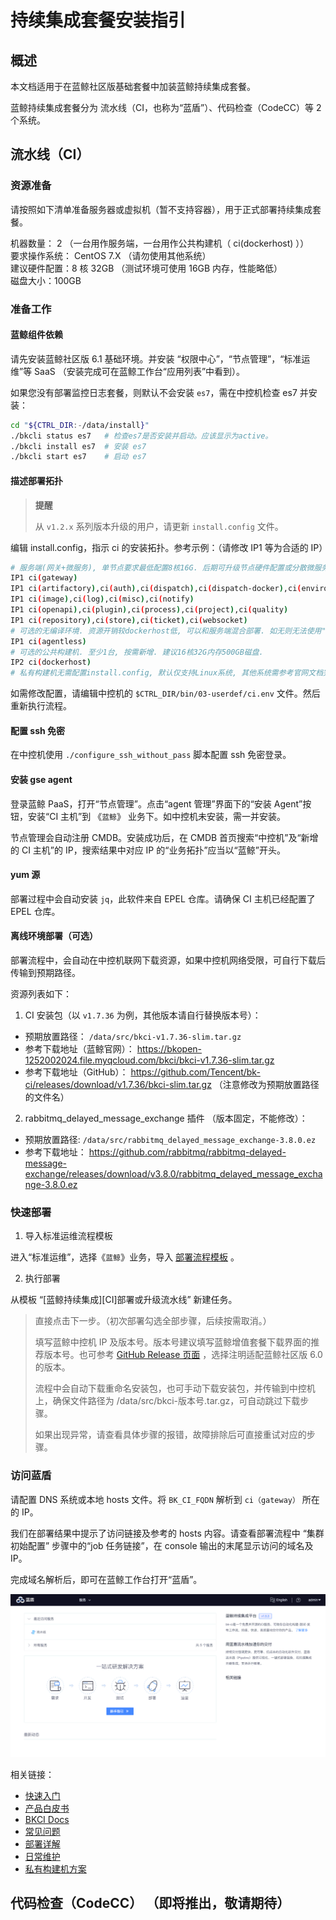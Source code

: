 # 持续集成套餐安装指引

## 概述

本文档适用于在蓝鲸社区版基础套餐中加装蓝鲸持续集成套餐。

蓝鲸持续集成套餐分为 流水线（CI，也称为“蓝盾”）、代码检查（CodeCC）等 2 个系统。

## 流水线（CI）
### 资源准备

请按照如下清单准备服务器或虚拟机（暂不支持容器），用于正式部署持续集成套餐。

机器数量： 2 （一台用作服务端，一台用作公共构建机（ ci(dockerhost) ））<br>
要求操作系统： CentOS 7.X （请勿使用其他系统）<br>
建议硬件配置：8 核 32GB （测试环境可使用 16GB 内存，性能略低）<br>
磁盘大小：100GB

### 准备工作
#### 蓝鲸组件依赖

请先安装蓝鲸社区版 6.1 基础环境。并安装 “权限中心”，“节点管理”，“标准运维”等 SaaS （安装完成可在蓝鲸工作台“应用列表”中看到）。

如果您没有部署监控日志套餐，则默认不会安装 `es7`，需在中控机检查 es7 并安装：

```bash
cd "${CTRL_DIR:-/data/install}"
./bkcli status es7   # 检查es7是否安装并启动。应该显示为active。
./bkcli install es7  # 安装 es7
./bkcli start es7    # 启动 es7
```

#### 描述部署拓扑
> **提醒**
>
> 从 `v1.2.x` 系列版本升级的用户，请更新 `install.config` 文件。

编辑 install.config，指示 ci 的安装拓扑。参考示例：（请修改 IP1 等为合适的 IP）

```bash
# 服务端(网关+微服务), 单节点要求最低配置8核16G. 后期可升级节点硬件配置或分散微服务到不同节点.
IP1 ci(gateway)
IP1 ci(artifactory),ci(auth),ci(dispatch),ci(dispatch-docker),ci(environment)
IP1 ci(image),ci(log),ci(misc),ci(notify)
IP1 ci(openapi),ci(plugin),ci(process),ci(project),ci(quality)
IP1 ci(repository),ci(store),ci(ticket),ci(websocket)
# 可选的无编译环境. 资源开销较dockerhost低, 可以和服务端混合部署. 如无则无法使用"无编译环境".
IP1 ci(agentless)
# 可选的公共构建机. 至少1台, 按需新增. 建议16核32G内存500GB磁盘.
IP2 ci(dockerhost)
# 私有构建机无需配置install.config, 默认仅支持Linux系统, 其他系统需参考官网文档完成实施.
```

如需修改配置，请编辑中控机的 `$CTRL_DIR/bin/03-userdef/ci.env` 文件。然后重新执行流程。

#### 配置 ssh 免密

在中控机使用 `./configure_ssh_without_pass` 脚本配置 ssh 免密登录。

#### 安装 gse agent

登录蓝鲸 PaaS，打开“节点管理”。点击“agent 管理”界面下的“安装 Agent”按钮，安装“CI 主机”到 《`蓝鲸`》 业务下。如中控机未安装，需一并安装。

节点管理会自动注册 CMDB。安装成功后，在 CMDB 首页搜索“中控机”及“新增的 CI 主机”的 IP，搜索结果中对应 IP 的“业务拓扑”应当以“蓝鲸”开头。

#### yum 源

部署过程中会自动安装 `jq`，此软件来自 EPEL 仓库。请确保 CI 主机已经配置了 EPEL 仓库。

#### 离线环境部署（可选）

部署流程中，会自动在中控机联网下载资源，如果中控机网络受限，可自行下载后传输到预期路径。 

资源列表如下：
1. CI 安装包（以 `v1.7.36` 为例，其他版本请自行替换版本号）：
  * 预期放置路径： `/data/src/bkci-v1.7.36-slim.tar.gz`
  * 参考下载地址（蓝鲸官网）： https://bkopen-1252002024.file.myqcloud.com/bkci/bkci-v1.7.36-slim.tar.gz
  * 参考下载地址（GitHub）： https://github.com/Tencent/bk-ci/releases/download/v1.7.36/bkci-slim.tar.gz （注意修改为预期放置路径的文件名）
2. rabbitmq_delayed_message_exchange 插件 （版本固定，不能修改）：
 * 预期放置路径: `/data/src/rabbitmq_delayed_message_exchange-3.8.0.ez`
 * 参考下载地址： https://github.com/rabbitmq/rabbitmq-delayed-message-exchange/releases/download/v3.8.0/rabbitmq_delayed_message_exchange-3.8.0.ez

### 快速部署

1. 导入标准运维流程模板

进入“标准运维”，选择《`蓝鲸`》业务，导入 [部署流程模板](https://bkopen-1252002024.file.myqcloud.com/bkci/bk-ci-deploy-20220315.dat) 。

2. 执行部署

从模板 “[蓝鲸持续集成][CI]部署或升级流水线” 新建任务。
>直接点击下一步。（初次部署勾选全部步骤，后续按需取消。）
>
>填写蓝鲸中控机 IP 及版本号。版本号建议填写蓝鲸增值套餐下载界面的推荐版本号。也可参考 [GitHub Release 页面](https://github.com/Tencent/bk-ci/releases) ，选择注明适配蓝鲸社区版 6.0 的版本。
>
>流程中会自动下载重命名安装包，也可手动下载安装包，并传输到中控机上，确保文件路径为 /data/src/bkci-版本号.tar.gz，可自动跳过下载步骤。
>
>如果出现异常，请查看具体步骤的报错，故障排除后可直接重试对应的步骤。

### 访问蓝盾

请配置 DNS 系统或本地 hosts 文件。将 `BK_CI_FQDN` 解析到 `ci（gateway）` 所在的 IP。

我们在部署结果中提示了访问链接及参考的 hosts 内容。请查看部署流程中 “集群初始配置” 步骤中的“job 任务链接”，在 console 输出的末尾显示访问的域名及 IP。

完成域名解析后，即可在蓝鲸工作台打开“蓝盾”。

![CI_home.png](../../assets/CI_home.png)

相关链接：
* [快速入门](../../../../持续集成平台/产品白皮书/Quickstarts/Create-your-first-pipeline.md)
* [产品白皮书](../../../../持续集成平台/产品白皮书/产品简介/README.md)
* [BKCI Docs](https://docs.bkci.net/)
* [常见问题](../../增强包维护/蓝盾/FAQ.md)
* [部署详解](./CI-V2.md)
* [日常维护](../../增强包维护/蓝盾/Maintenance.md)
* [私有构建机方案](../../增强包维护/蓝盾/Private-build-setup.md)


## 代码检查（CodeCC） （即将推出，敬请期待）


